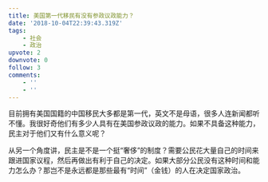 ```yaml
---
title: 美国第一代移民有没有参政议政能力？
date: '2018-10-04T22:39:43.319Z'
tags:
    - 社会
    - 政治
upvote: 2
downvote: 0
follow: 3
comments:
    - ''
    - ''
---
```


<div><p>目前拥有美国国籍的中国移民大多都是第一代，英文不是母语，很多人连新闻都听不懂。我很好奇他们有多少人具有在美国参政议政的能力。如果不具备这种能力，民主对于他们又有什么意义呢？</p><p>从另一个角度讲，民主是不是一个挺“奢侈”的制度？需要公民花大量自己的时间来跟进国家议程，然后再做出有利于自己的决定。如果大部分公民没有这种时间和能力怎么办？那岂不是永远都是那些最有“时间”（金钱）的人在决定国家政治。</p></div>
